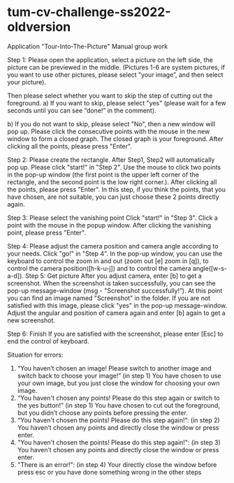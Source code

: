 # tum-cv-challenge-ss2022-oldversion

Application "Tour-Into-The-Picture" Manual
group work

Step 1: Please open the application, select a picture on the left side, the picture can be previewed in the middle. (Pictures 1-6 are system pictures, if you want to use other pictures, please select "your image”, and then select your picture). 

Then please select whether you want to skip the step of cutting out the foreground.
a)	If you want to skip, please select "yes" (please wait for a few seconds until you can see “done!” in the comment).

b)	If you do not want to skip, please select "No", then a new window will pop up. Please click the consecutive points with the mouse in the new window to form a closed graph. The closed graph is your foreground. After clicking all the points, please press "Enter". 

Step 2: Please create the rectangle.
After Step1, Step2 will automatically pop up. Please click "start!" in "Step 2". Use the mouse to click two points in the pop-up window (the first point is the upper left corner of the rectangle, and the second point is the low right corner.). After clicking all the points, please press "Enter". In this step, if you think the points, that you have chosen, are not suitable, you can just choose these 2 points directly again.

Step 3: Please select the vanishing point
Click "start!" in "Step 3". Click a point with the mouse in the popup window. After clicking the vanishing point, please press "Enter".

Step 4: Please adjust the camera position and camera angle according to your needs.
Click "go!" in "Step 4". In the pop-up window, you can use the keyboard to control the zoom in and out (zoom out [e] zoom in [q]), to control the camera position([h-k-u-j]) and to control the camera angle([w-s-a-d]).
Step 5: Get picture
    After you adjust camera, enter [b] to get a screenshot. When the screenshot is taken successfully, you can see the pop-up message-window (msg - "Screenshot successfully!”). At this point you can find an image named "Screenshot" in the folder.
If you are not satisfied with this image, please click "yes" in the pop-up message-window. Adjust the angular and position of camera again and enter [b] again to get a new screenshot.

Step 6: Finish
    If you are satisfied with the screenshot, please enter [Esc] to end the control of keyboard.


Situation for errors:
1.	“You haven’t chosen an image! Please switch to another image and switch back to choose your image!” (in step 1)
You have chosen to use your own image, but you just close the window for choosing your own image.
2.	“You haven't chosen any points! Please do this step again or switch to the yes button!” (in step 1)
You have chosen to cut out the foreground, but you didn’t choose any points before pressing the enter.
3.	“You haven't chosen the points! Please do this step again!”: (in step 2)
You haven’t chosen any points and directly close the window or press enter.
4.	"You haven't chosen the points! Please do this step again!": (in step 3)
You haven’t chosen any points and directly close the window or press enter.
5.	"There is an error!": (in step 4)
Your directly close the window before press esc or you have done something wrong in the other steps

